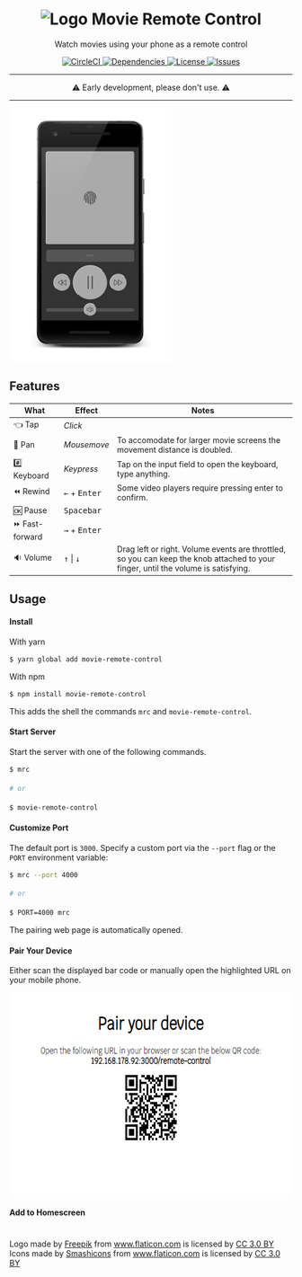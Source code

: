 <h1 align="center">
  <img alt="Logo" src="https://image.flaticon.com/icons/svg/421/421829.svg" height="48">
  Movie Remote Control
</h1>

<p align="center">
  Watch movies using your phone as a remote control
</p>

<p align="center">
  <a href="https://circleci.com/gh/n4bb12/workflows/movie-remote-control">
    <img alt="CircleCI" src="https://flat.badgen.net/circleci/github/n4bb12/movie-remote-control?icon=circleci">
  </a>
  <a href="https://david-dm.org/n4bb12/movie-remote-control">
    <img alt="Dependencies" src="https://flat.badgen.net/david/dep/n4bb12/movie-remote-control?icon=npm">
  </a>
  <a href="https://raw.githubusercontent.com/n4bb12/movie-remote-control/master/LICENSE">
    <img alt="License" src="https://flat.badgen.net/github/license/n4bb12/movie-remote-control?icon=github">
  </a>
  <!-- <a href="https://app.netlify.com/sites/movie-remote-control/deploys">
    <img alt="Netlify" src="https://img.shields.io/badge/netlify-movie-remote-control.netlify.com-00ad9f.svg?style=flat-square&logo=netlify">
  </a> -->
  <a href="https://github.com/n4bb12/movie-remote-control/issues/new">
    <img alt="Issues" src="https://flat.badgen.net/badge/github/create issue/pink?icon=github">
  </a>
</p>

<hr>

<p align="center">
⚠️ Early development, please don't use. ⚠️
</p>

<hr>

<img src="client/assets/screenshots/remote-control.png" height="450">

## Features

| What           | Effect                          | Notes                                                                                                                              |
| -------------- | ------------------------------- | ---------------------------------------------------------------------------------------------------------------------------------- |
| 👈 Tap         | <i>Click</i>                    |                                                                                                                                    |
| 💨 Pan         | <i>Mousemove</i>                | To accomodate for larger movie screens the movement distance is doubled.                                                           |
| #️⃣ Keyboard   | <i>Keypress</i>                 | Tap on the input field to open the keyboard, type anything.                                                                        |
| ⏪ Rewind       | <kbd>←</kbd> + <kbd>Enter</kbd> | Some video players require pressing enter to confirm.                                                                              |
| 🆗 Pause       | <kbd>Spacebar</kbd>             |                                                                                                                                    |
| ⏩ Fast-forward | <kbd>→</kbd> + <kbd>Enter</kbd> |                                                                                                                                    |
| 🔉 Volume      | <kbd>↑</kbd> \| <kbd>↓</kbd>    | Drag left or right. Volume events are throttled, so you can keep the knob attached to your finger, until the volume is satisfying. |

## Usage

#### Install

With yarn

```sh
$ yarn global add movie-remote-control
```

With npm

```sh
$ npm install movie-remote-control
```

This adds the shell the commands `mrc` and `movie-remote-control`.

#### Start Server

Start the server with one of the following commands.

```sh
$ mrc

# or

$ movie-remote-control
```

#### Customize Port

The default port is `3000`.
Specify a custom port via the `--port` flag or the `PORT` environment variable:

```sh
$ mrc --port 4000

# or

$ PORT=4000 mrc
```

The pairing web page is automatically opened.

#### Pair Your Device

Either scan the displayed bar code or manually open the highlighted URL on your mobile phone.

<img src="client/assets/screenshots/pairing.png" height="360">

#### Add to Homescreen



#

Logo made by <a href="http://www.freepik.com" title="Freepik">Freepik</a> from <a href="https://www.flaticon.com/free-icon/television_421829" title="Flaticon">www.flaticon.com</a> is licensed by <a href="http://creativecommons.org/licenses/by/3.0/" title="Creative Commons BY 3.0" target="_blank">CC 3.0 BY</a><br>
Icons made by <a href="https://www.flaticon.com/authors/smashicons" title="Smashicons">Smashicons</a> from <a href="https://www.flaticon.com/packs/essential-set-2" title="Flaticon">www.flaticon.com</a> is licensed by <a href="http://creativecommons.org/licenses/by/3.0/" title="Creative Commons BY 3.0" target="_blank">CC 3.0 BY</a>
